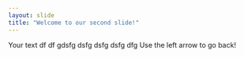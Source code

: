 ```yaml
---
layout: slide
title: "Welcome to our second slide!"
---
```

Your text df df gdsfg dsfg dsfg dsfg dfg 
Use the left arrow to go back!
